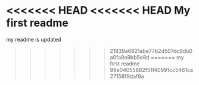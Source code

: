 <<<<<<< HEAD
<<<<<<< HEAD
My first readme
=======
my readme is updated
>>>>>>> 21839a6821abe77b2d507dc9db0a0fa9a9bb5e8d
=======
my first readme
>>>>>>> 99e04055882f51f40991cc5461ca27158f9daf9a
